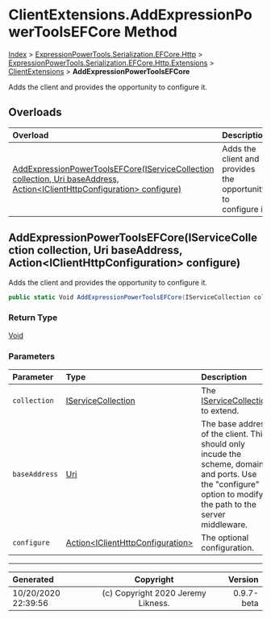 ﻿# ClientExtensions.AddExpressionPowerToolsEFCore Method

[Index](../index.md) > [ExpressionPowerTools.Serialization.EFCore.Http](ExpressionPowerTools.Serialization.EFCore.Http.a.md) > [ExpressionPowerTools.Serialization.EFCore.Http.Extensions](ExpressionPowerTools.Serialization.EFCore.Http.Extensions.n.md) > [ClientExtensions](ExpressionPowerTools.Serialization.EFCore.Http.Extensions.ClientExtensions.cs.md) > **AddExpressionPowerToolsEFCore**

Adds the client and provides the opportunity to configure it.

## Overloads

| Overload | Description |
| :-- | :-- |
| [AddExpressionPowerToolsEFCore(IServiceCollection collection, Uri baseAddress, Action&lt;IClientHttpConfiguration> configure)](#addexpressionpowertoolsefcoreiservicecollection-collection-uri-baseaddress-actioniclienthttpconfiguration-configure) | Adds the client and provides the opportunity to configure it. |
## AddExpressionPowerToolsEFCore(IServiceCollection collection, Uri baseAddress, Action&lt;IClientHttpConfiguration> configure)

Adds the client and provides the opportunity to configure it.

```csharp
public static Void AddExpressionPowerToolsEFCore(IServiceCollection collection, Uri baseAddress, Action<IClientHttpConfiguration> configure)
```

### Return Type

 [Void](https://docs.microsoft.com/dotnet/api/system.void) 

### Parameters

| Parameter | Type | Description |
| :-- | :-- | :-- |
| `collection` | [IServiceCollection](https://docs.microsoft.com/dotnet/api/microsoft.extensions.dependencyinjection.iservicecollection) | The [IServiceCollection](https://docs.microsoft.com/dotnet/api/microsoft.extensions.dependencyinjection.iservicecollection) to extend. |
| `baseAddress` | [Uri](https://docs.microsoft.com/dotnet/api/system.uri) | The base address of the client. This should only incude the scheme, domain, and ports. Use            the "configure" option to modify the path to the server middleware. |
| `configure` | [Action&lt;IClientHttpConfiguration>](https://docs.microsoft.com/dotnet/api/system.action-1) | The optional configuration. |



---

| Generated | Copyright | Version |
| :-- | :-: | --: |
| 10/20/2020 22:39:56 | (c) Copyright 2020 Jeremy Likness. | 0.9.7-beta |
